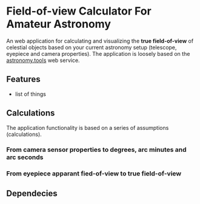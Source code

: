 # Field-of-view Calculator For Amateur Astronomy  
An web application for calculating and visualizing the **true field-of-view** of celestial objects based on your current astronomy setup (telescope, eyepiece and camera properties). The application is loosely based on the [astronomy.tools](https://astronomy.tools/calculators/field_of_view/) web service.

## Features

* list of things 

## Calculations 
The application functionality is based on a series of assumptions (calculations).  

### From camera sensor properties to degrees, arc minutes and arc seconds
### From eyepiece apparant fied-of-view to true field-of-view 

## Dependecies
